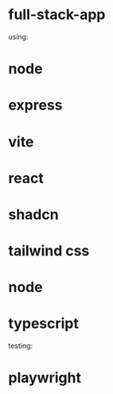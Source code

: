# full-stack-app
using:
# node
# express
# vite
# react
# shadcn
# tailwind css
# node
# typescript
testing:
# playwright
